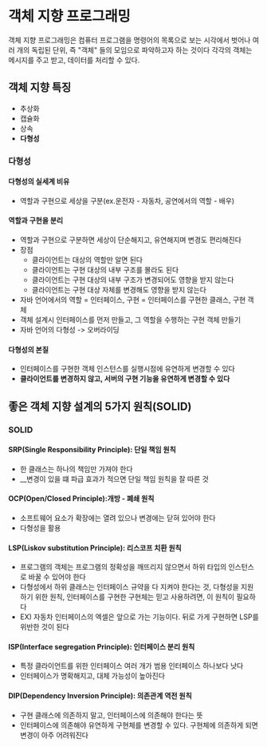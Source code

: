 # 객체 지향 프로그래밍

객체 지향 프로그래밍은 컴퓨터 프로그램을 명령어의 목록으로 보는 시각에서 벗어나 여러 개의 독립된 단위, 즉 "객체" 들의 모임으로 파악하고자 하는 것이다
각각의 객체는 메시지를 주고 받고, 데이터를 처리할 수 있다.

## 객체 지향 특징
- 추상화
- 캡슐화
- 상속
- __다형성__

### 다형성
#### 다형성의 실세계 비유
- 역할과 구현으로 세상을 구분(ex.운전자 - 자동차, 공연에서의 역할 - 배우)
#### 역할과 구현을 분리
- 역할과 구현으로 구분하면 세상이 단순해지고, 유연해지며 변경도 편리해진다
- 장점
  - 클라이언트는 대상의 역할만 알면 된다
  - 클라이언트는 구현 대상의 내부 구조를 몰라도 된다
  - 클라이언트는 구현 대상의 내부 구조가 변경되어도 영향을 받지 않는다
  - 클라이언트는 구현 대상 자체를 변경해도 영향을 받지 않는다
- 자바 언어에서의 역할 = 인터페이스, 구현 = 인터페이스를 구현한 클래스, 구현 객체
- 객체 설계시 인터페이스를 먼저 만들고, 그 역할을 수행하는 구현 객체 만들기
- 자바 언어의 다형성 -> 오버라이딩
#### 다형성의 본질
- 인터페이스를 구현한 객체 인스턴스를 실행시점에 유연하게 변경할 수 있다
- __클라이언트를 변경하지 않고, 서버의 구현 기능을 유연하게 변경할 수 있다__

## 좋은 객체 지향 설계의 5가지 원칙(SOLID)

### SOLID
#### SRP(Single Responsibility Principle): 단일 책임 원칙
- 한 클래스는 하나의 책임만 가져야 한다
- __변경이 있을 떄 파급 효과가 적으면 단일 책임 원칙을 잘 따른 것

#### OCP(Open/Closed Principle):개방 - 폐쇄 원칙
- 소프트웨어 요소가 확장에는 열려 있으나 변경에는 닫혀 있어야 한다
- 다형성을 활용

#### LSP(Liskov substitution Principle): 리스코프 치환 원칙
- 프로그램의 객체는 프로그램의 정확성을 깨뜨리지 않으면서 하위 타입의 인스턴스로 바꿀 수 있어야 한다
- 다형성에서 하위 클래스는 인터페이스 규약을 다 지켜야 한다는 것, 다형성을 지원하기 위한 원칙, 인터페이스를 구현한 구현체는 믿고 사용하려면, 이 원칙이 필요하다
- EX) 자동차 인터페이스의 엑셀은 앞으로 가는 기능이다. 뒤로 가게 구현하면 LSP를 위반한 것이 된다

#### ISP(Interface segregation Principle): 인터페이스 분리 원칙
- 특정 클라이언트를 위한 인터페이스 여러 개가 범용 인터페이스 하나보다 낫다
- 인터페이스가 명확해지고, 대체 가능성이 높아진다

#### DIP(Dependency Inversion Principle): 의존관계 역전 원칙
- 구현 클래스에 의존하지 말고, 인터페이스에 의존해야 한다는 뜻
- 인터페이스에 의존해야 유연하게 구현체를 변경할 수 있다. 구현체에 의존하게 되면 변경이 아주 어려워진다

